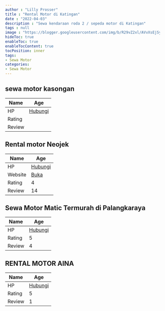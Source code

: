 ```yaml
---
author : "Lilly Prosser"
title : "Rental Motor di Katingan"
date : "2022-04-03"
description : "Sewa kendaraan roda 2 / sepeda motor di Katingan"
tags : null
image : "https://blogger.googleusercontent.com/img/b/R29vZ2xl/AVvXsEjSy6f83hH6egyxnbQ2ydlVWliXHSuOaWyzKoORE_1Jmo_T8NrCYKYOgw_qk5Mngd2TLreDTPfOFcpH2Iom2syuW-qT-ZwOJm-lgN56_SRB_wDLBJLSVxNXOeqU6ifulSUsfe2KM41qcJgSgQwGzViGLzj7K3ZBGLEbsfOAJYNDCZxjoykDP7IIQIS-AA/w300-h200/rental-motor-di-katingan.png"
hideToc: true
enableToc: true
enableTocContent: true
tocPosition: inner
tags:
- Sewa Motor
categories:
- Sewa Motor
---
```



## sewa motor kasongan

Name | Age
--------|------
HP | [Hubungi](https://pcandroidplayer.blogspot.com/?clayads=https://getnumber.ndower.dev?phone=)
Rating | 
Review | 


## Rental motor Neojek

Name | Age
--------|------
HP | [Hubungi](https://pcandroidplayer.blogspot.com/?clayads=https://getnumber.ndower.dev?phone=MDgxMjIyMzI2NTEx)
Website | [Buka](https://pcandroidplayer.blogspot.com/?clayads=aHR0cDovL3d3dy5uZW9qZWsuY29tLw==) 
Rating | 4
Review | 14


## Sewa Motor Matic Termurah di Palangkaraya

Name | Age
--------|------
HP | [Hubungi](https://pcandroidplayer.blogspot.com/?clayads=https://getnumber.ndower.dev?phone=MDgxMTUyMjkxMQ==)
Rating | 5
Review | 4


## RENTAL MOTOR AINA

Name | Age
--------|------
HP | [Hubungi](https://pcandroidplayer.blogspot.com/?clayads=https://getnumber.ndower.dev?phone=MDgzMTU5MTExNDQ1)
Rating | 5
Review | 1


